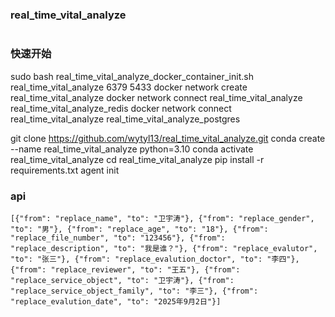 ### real_time_vital_analyze
```

```


### 快速开始
sudo bash real_time_vital_analyze_docker_container_init.sh real_time_vital_analyze 6379 5433
docker network create real_time_vital_analyze
docker network connect real_time_vital_analyze real_time_vital_analyze_redis
docker network connect real_time_vital_analyze real_time_vital_analyze_postgres

git clone https://github.com/wytyl13/real_time_vital_analyze.git
conda create --name real_time_vital_analyze python=3.10
conda activate real_time_vital_analyze
cd real_time_vital_analyze
pip install -r requirements.txt
agent init







### api
```
[{"from": "replace_name", "to": "卫宇涛"}, {"from": "replace_gender", "to": "男"}, {"from": "replace_age", "to": "18"}, {"from": "replace_file_number", "to": "123456"}, {"from": "replace_description", "to": "我是谁？"}, {"from": "replace_evalutor", "to": "张三"}, {"from": "replace_evalution_doctor", "to": "李四"}, {"from": "replace_reviewer", "to": "王五"}, {"from": "replace_service_object", "to": "卫宇涛"}, {"from": "replace_service_object_family", "to": "李三"}, {"from": "replace_evalution_date", "to": "2025年9月2日"}]
```








